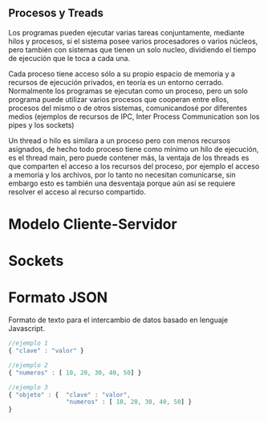 ## Procesos y Treads

Los programas pueden ejecutar varias tareas conjuntamente, mediante hilos y procesos, si el sistema posee varios procesadores o varios núcleos, pero también con sistemas que tienen un solo nucleo, dividiendo el tiempo de ejecución que le toca a cada una.

Cada proceso tiene acceso sólo a su propio espacio de memoria y a recursos de ejecución privados, en teoría es un entorno cerrado. Normalmente los programas se ejecutan como un proceso, pero un solo programa puede utilizar varios procesos que cooperan entre ellos, procesos del mismo o de otros sistemas, comunicandosé por diferentes medios (ejemplos de recursos de IPC, Inter Process Communication son los pipes y los sockets)

Un thread o hilo es similara a un proceso pero con menos recursos asignados, de hecho todo proceso tiene como mínimo un hilo de ejecución, es el thread main, pero puede contener más, la ventaja de los threads es que comparten el acceso a los recursos del proceso, por ejemplo el acceso a memoria y los archivos, por lo tanto no necesitan comunicarse, sin embargo esto es también una desventaja porque aún así se requiere resolver el acceso al recurso compartido.

# Modelo Cliente-Servidor

# Sockets

# Formato JSON

Formato de texto para el intercambio de datos basado en lenguaje Javascript.

```Javascript
//ejemplo 1
{ "clave" : "valor" }

//ejemplo 2
{ "numeros" : [ 10, 20, 30, 40, 50] }

//ejemplo 3
{ "objeto" : {  "clave" : "valor",
                "numeros" : [ 10, 20, 30, 40, 50] }
}
```
